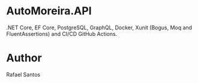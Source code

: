 # AutoMoreira.API
.NET Core, EF Core, PostgreSQL, GraphQL, Docker, Xunit (Bogus, Moq and FluentAssertions) and CI/CD GitHub Actions.

# Author
Rafael Santos
